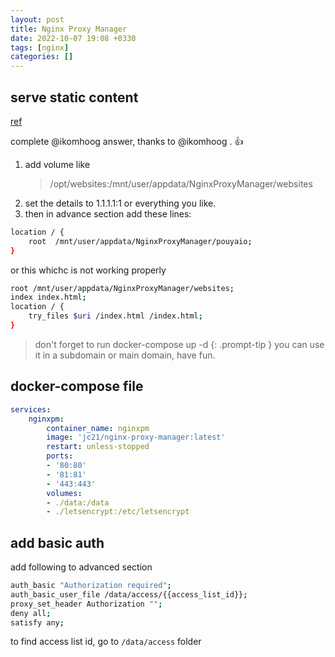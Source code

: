 ```yaml
---
layout: post
title: Nginx Proxy Manager
date: 2022-10-07 19:08 +0330
tags: [nginx]
categories: []
---
```



## serve static content
[ref](https://github.com/NginxProxyManager/nginx-proxy-manager/issues/280)

complete @ikomhoog answer, thanks to @ikomhoog . 👍

1. add volume like
    > /opt/websites:/mnt/user/appdata/NginxProxyManager/websites
2. set the details to 1.1.1.1:1 or everything you like.
3. then in advance section add these lines:

```bash
location / {
    root  /mnt/user/appdata/NginxProxyManager/pouyaio;
}
```
or this whichc is not working properly
```bash
root /mnt/user/appdata/NginxProxyManager/websites;
index index.html;
location / {
    try_files $uri /index.html /index.html;
}
```

> don't forget to run docker-compose up -d
{: .prompt-tip }
you can use it in a subdomain or main domain, have fun.

## docker-compose file
```yaml
services:
    nginxpm:
        container_name: nginxpm
        image: 'jc21/nginx-proxy-manager:latest'
        restart: unless-stopped
        ports:
        - '80:80'
        - '81:81'
        - '443:443'
        volumes:
        - ./data:/data
        - ./letsencrypt:/etc/letsencrypt
```
## add basic auth
add following to advanced section
```bash
auth_basic "Authorization required";
auth_basic_user_file /data/access/{{access_list_id}};
proxy_set_header Authorization "";
deny all;
satisfy any;
```
to find access list id, go to `/data/access` folder